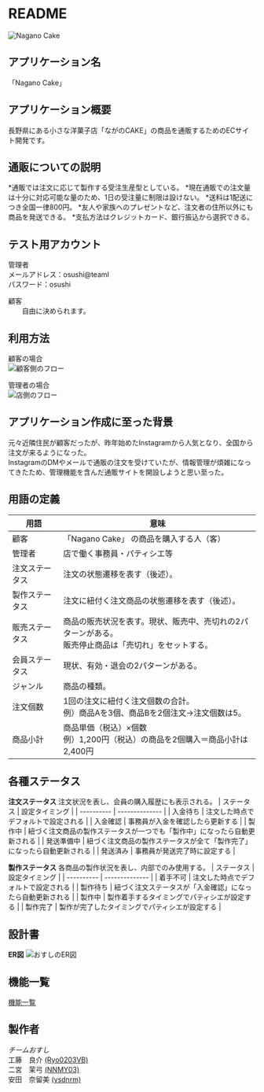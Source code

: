# README
![Nagano Cake](https://gyazo.com/7a9c3babb6811c22593f9410e51c0bd4)
 
## アプリケーション名
 「Nagano Cake」

## アプリケーション概要
 長野県にある小さな洋菓子店「ながのCAKE」の商品を通販するためのECサイト開発です。

## 通販についての説明
 *通販では注文に応じて製作する受注生産型としている。
 *現在通販での注文量は十分に対応可能な量のため、1日の受注量に制限は設けない。
 *送料は1配送につき全国一律800円。
 *友人や家族へのプレゼントなど、注文者の住所以外にも商品を発送できる。
 *支払方法はクレジットカード、銀行振込から選択できる。

## テスト用アカウント
 管理者<br>
  メールアドレス：osushi@teamI<br>
  パスワード：osushi<br>
  
 顧客<br>
 　　自由に決められます。

## 利用方法
  顧客の場合<br>
  ![顧客側のフロー](https://github.com/i-osushi/nagano-cake/assets/133837502/afecbdb4-7e83-460a-9f7d-e7396c797a90)
  
  管理者の場合<br>
  ![店側のフロー](https://github.com/i-osushi/nagano-cake/assets/133837502/d809995a-ae78-49ac-875c-637a7c526494)
  
## アプリケーション作成に至った背景
  元々近隣住民が顧客だったが、昨年始めたInstagramから人気となり、全国から注文が来るようになった。<br>
  InstagramのDMやメールで通販の注文を受けていたが、情報管理が煩雑になってきたため、管理機能を含んだ通販サイトを開設しようと思い至った。

## 用語の定義

 | 用語           | 意味 |
 | -------------- | ---- |
 | 顧客           | 「Nagano Cake」 の商品を購入する人（客）
 | 管理者         | 店で働く事務員・パティシエ等 
 | 注文ステータス | 注文の状態遷移を表す（後述）。
 | 製作ステータス | 注文に紐付く注文商品の状態遷移を表す（後述）。
 | 販売ステータス | 商品の販売状況を表す。現状、販売中、売切れの2パターンがある。<br>販売停止商品は「売切れ」をセットする。
 | 会員ステータス | 現状、有効・退会の2パターンがある。
 | ジャンル       | 商品の種類。
 | 注文個数       | 1回の注文に紐付く注文個数の合計。<br>例）商品Aを3個、商品Bを2個注文→注文個数は5。
 | 商品小計       | 商品単価（税込）×個数<br>例）1,200円（税込）の商品を2個購入＝商品小計は2,400円

## 各種ステータス

 **注文ステータス**
 注文状況を表し、会員の購入履歴にも表示される。
 | ステータス | 設定タイミング |
 | ---------- | -------------- |
 | 入金待ち   | 注文した時点でデフォルトで設定される | 
 | 入金確認   | 事務員が入金を確認したら更新する |
 | 製作中     | 紐づく注文商品の製作ステータスが一つでも「製作中」になったら自動更新される |
 | 発送準備中 | 紐づく注文商品の製作ステータスが全て「製作完了」になったら自動更新される |
 | 発送済み   | 事務員が発送完了時に設定する |

 **製作ステータス**
 各商品の製作状況を表し、内部でのみ使用する。
 | ステータス | 設定タイミング |
 | ---------- | -------------- |
 | 着手不可   | 注文した時点でデフォルトで設定される | 
 | 製作待ち   | 紐づく注文ステータスが「入金確認」になったら自動更新される |
 | 製作中     | 製作着手するタイミングでパティシエが設定する |
 | 製作完了   | 製作が完了したタイミングでパティシエが設定する |

## 設計書
 **ER図**
  ![おすしのER図](https://github.com/i-osushi/nagano-cake/assets/133837502/506837ad-e9f3-4b7d-9fe6-d153d3c0fb65)

## 機能一覧
  [機能一覧](https://gyazo.com/8a06f9d5bdb13a0367174ece6c807765)

## 製作者
 *チームおすし*<br>
 工藤　良介 [(Ryo0203VB)](https://github.com/Ryo0203VB)<br>
 二宮　茉弓 [(NNMY03)](https://github.com/NNMY03)<br>
 安田　奈留美 [(ysdnrm)](https://github.com/ysdnrm)
 
